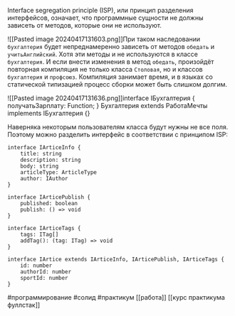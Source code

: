 
Interface segregation principle (ISP), или принцип разделения интерфейсов, означает, что программные сущности не должны зависеть от методов, которые они не используют.

![[Pasted image 20240417131603.png]]При таком наследовании `бухгалтерия` будет непреднамеренно зависеть от методов `обедать` и `учитьАнглийский`. Хотя эти методы и не используются в классе `бухгалтерия`. И если внести изменения в метод `обедать`, произойдёт повторная компиляция не только класса `Столовая`, но и классов `бухгалтерия` и `профсоюз`. Компиляция занимает время, и в языках со статической типизацией процесс сборки может быть слишком долгим.


![[Pasted image 20240417131636.png]]interface IБухгалтерия { получатьЗарплату: Function; } Бухгалтерия extends РаботаМечты implements IБухгалтерия {}

Наверняка некоторым пользователям класса будут нужны не все поля. Поэтому можно разделить интерфейс в соответствии с принципом ISP:

```
interface IArticeInfo {
    title: string
    description: string
    body: string
    articleType: ArticleType
    author: IAuthor
}

interface IArticePublish {
    published: boolean
    publish: () => void
}

interface IArticeTags {
    tags: ITag[]
    addTag(): (tag: ITag) => void
}

interface IArtice extends IArticeInfo, IArticePublish, IArticeTags {
    id: number
    authorId: number
    sportId: number
} 
```
#программирование #солид #практикум 
[[работа]]
[[курс практикума фуллстак]]
